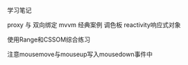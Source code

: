 学习笔记

proxy 与 双向绑定
mvvm 经典案例 调色板  reactivity响应式对象

使用Range和CSSOM综合练习

注意mousemove与mouseup写入mousedown事件中  